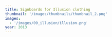 ```yaml
---
title: Signboards for Illusion clothing
thumbnail: '/images/thumbnails/thumbnail_2.png'
images:
  - '/images/09_illusion/illusion.png'
year: 2013
---
```

